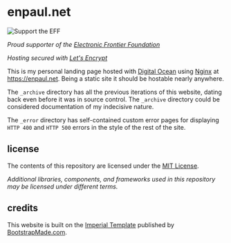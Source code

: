 # enpaul.net

![Support the EFF](https://www.eff.org/files/eff-banner.png)

_Proud supporter of the [Electronic Frontier Foundation](https://www.eff.org/about)_

_Hosting secured with [Let's Encrypt](https://letsencrypt.org/about/)_

This is my personal landing page hosted with [Digital Ocean](https://www.digitalocean.com/)
using [Nginx](https://nginx.org/en/) at https://enpaul.net. Being a static site it
should be hostable nearly anywhere.

The `_archive` directory has all the previous iterations of this website, dating back
even before it was in source control. The `_archive` directory could be considered
documentation of my indecisive nature.

The `_error` directory has self-contained custom error pages for displaying `HTTP 400`
and `HTTP 500` errors in the style of the rest of the site.

## license

The contents of this repository are licensed under the [MIT License](LICENSE.md).

*Additional libraries, components, and frameworks used in this repository may be
licensed under different terms.*

## credits

This website is built on the
[Imperial Template](https://bootstrapmade.com/imperial-free-onepage-bootstrap-theme/)
published by [BootstrapMade.com](https://bootstrapmade.com).
